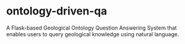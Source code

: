 # ontology-driven-qa
A Flask-based Geological Ontology Question Answering System that enables users to query geological knowledge using natural language.
